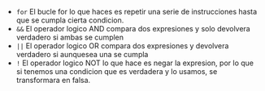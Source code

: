 *  `for`
    El bucle for lo que haces es repetir una serie de instrucciones hasta que se cumpla cierta condicion.
*   `&&`
    El operador logico AND compara dos expresiones y solo devolvera verdadero si ambas se cumplen
*  `||`
    El operador logico OR compara dos expresiones y devolvera verdadero si aunquesea una se cumpla
*   `!`
    El operador logico NOT lo que hace es negar la expresion, por lo que si tenemos una condicion que es verdadera y lo usamos, se transformara en falsa.